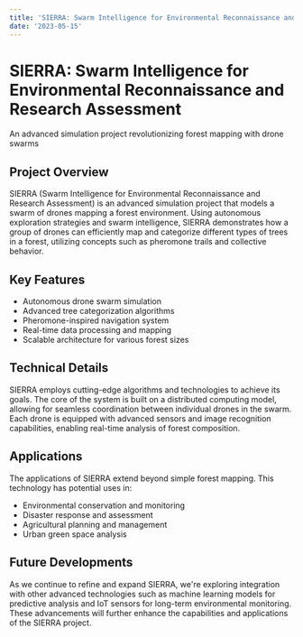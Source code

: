 ```yaml
---
title: 'SIERRA: Swarm Intelligence for Environmental Reconnaissance and Research Assessment'
date: '2023-05-15'
---
```


# SIERRA: Swarm Intelligence for Environmental Reconnaissance and Research Assessment

An advanced simulation project revolutionizing forest mapping with drone swarms

## Project Overview

SIERRA (Swarm Intelligence for Environmental Reconnaissance and Research Assessment) is an advanced simulation project that models a swarm of drones mapping a forest environment. Using autonomous exploration strategies and swarm intelligence, SIERRA demonstrates how a group of drones can efficiently map and categorize different types of trees in a forest, utilizing concepts such as pheromone trails and collective behavior.

## Key Features

- Autonomous drone swarm simulation
- Advanced tree categorization algorithms
- Pheromone-inspired navigation system
- Real-time data processing and mapping
- Scalable architecture for various forest sizes

## Technical Details

SIERRA employs cutting-edge algorithms and technologies to achieve its goals. The core of the system is built on a distributed computing model, allowing for seamless coordination between individual drones in the swarm. Each drone is equipped with advanced sensors and image recognition capabilities, enabling real-time analysis of forest composition.

## Applications

The applications of SIERRA extend beyond simple forest mapping. This technology has potential uses in:

- Environmental conservation and monitoring
- Disaster response and assessment
- Agricultural planning and management
- Urban green space analysis

## Future Developments

As we continue to refine and expand SIERRA, we're exploring integration with other advanced technologies such as machine learning models for predictive analysis and IoT sensors for long-term environmental monitoring. These advancements will further enhance the capabilities and applications of the SIERRA project.